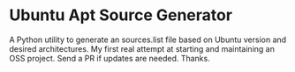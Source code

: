 # Ubuntu Apt Source Generator
A Python utility to generate an sources.list file based on Ubuntu version and desired architectures. My first real
attempt at starting and maintaining an OSS project. Send a PR if updates are needed. Thanks. 
